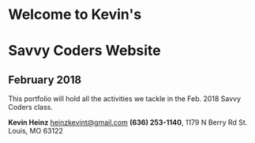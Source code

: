 # Welcome to Kevin's
# Savvy Coders Website
## February 2018
This portfolio will hold all the activities we tackle in the Feb. 2018 Savvy Coders class.

**Kevin Heinz**
heinzkevint@gmail.com
**(636) 253-1140**,
1179 N Berry Rd
St. Louis, MO 63122
